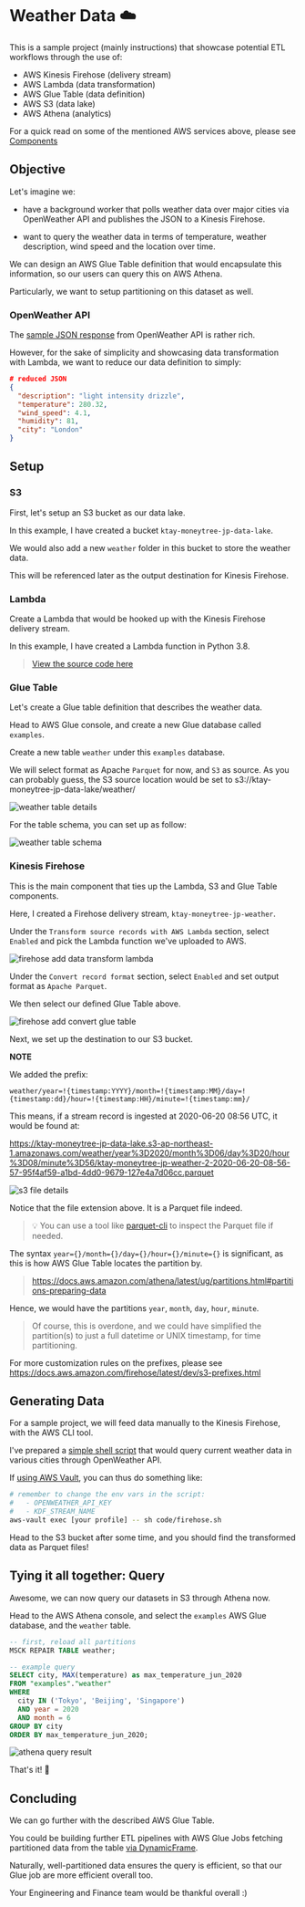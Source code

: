 # Weather Data :cloud:

This is a sample project (mainly instructions) that showcase potential ETL workflows through the use of:

- AWS Kinesis Firehose (delivery stream)
- AWS Lambda (data transformation)
- AWS Glue Table (data definition)
- AWS S3 (data lake)
- AWS Athena (analytics)

For a quick read on some of the mentioned AWS services above, please see [Components](components.md)

## Objective

Let's imagine we:

- have a background worker that polls weather data over major cities via OpenWeather API and publishes the JSON to a Kinesis Firehose.

- want to query the weather data in terms of temperature, weather description, wind speed and the location over time.

We can design an AWS Glue Table definition that would encapsulate this information, so our users can query this on AWS Athena.

Particularly, we want to setup partitioning on this dataset as well.

### OpenWeather API

The [sample JSON response](https://samples.openweathermap.org/data/2.5/weather?q=London,uk&appid=439d4b804bc8187953eb36d2a8c26a02) from OpenWeather API is rather rich.

However, for the sake of simplicity and showcasing data transformation with Lambda, we want to reduce our data definition to simply:

```json
# reduced JSON
{
  "description": "light intensity drizzle",
  "temperature": 280.32,
  "wind_speed": 4.1,
  "humidity": 81,
  "city": "London"
}
```

## Setup

### S3

First, let's setup an S3 bucket as our data lake.

In this example, I have created a bucket `ktay-moneytree-jp-data-lake`.

We would also add a new `weather` folder in this bucket to store the weather data.

This will be referenced later as the output destination for Kinesis Firehose.

### Lambda

Create a Lambda that would be hooked up with the Kinesis Firehose delivery stream.

In this example, I have created a Lambda function in Python 3.8.
> [View the source code here](code/lambda.py)

### Glue Table

Let's create a Glue table definition that describes the weather data.

Head to AWS Glue console, and create a new Glue database called `examples`.

Create a new table `weather` under this `examples` database.

We will select format as Apache `Parquet` for now, and `S3` as source.
As you can probably guess, the S3 source location would be set to s3://ktay-moneytree-jp-data-lake/weather/

![weather table details](img/glue_table_detail.png)

For the table schema, you can set up as follow:

![weather table schema](img/glue_table_schema.png)

### Kinesis Firehose

This is the main component that ties up the Lambda, S3 and Glue Table components.

Here, I created a Firehose delivery stream, `ktay-moneytree-jp-weather`.

Under the `Transform source records with AWS Lambda` section, select `Enabled` and pick the Lambda function we've uploaded to AWS.

![firehose add data transform lambda](img/firehose_setup_transform_lambda.png)

Under the `Convert record format` section, select `Enabled` and set output format as `Apache Parquet`.

We then select our defined Glue Table above.

![firehose add convert glue table](img/firehose_setup_convert_glue_table.png)

Next, we set up the destination to our S3 bucket.

**NOTE**

We added the prefix:

```
weather/year=!{timestamp:YYYY}/month=!{timestamp:MM}/day=!{timestamp:dd}/hour=!{timestamp:HH}/minute=!{timestamp:mm}/
```

This means, if a stream record is ingested at 2020-06-20 08:56 UTC, it would be found at:

https://ktay-moneytree-jp-data-lake.s3-ap-northeast-1.amazonaws.com/weather/year%3D2020/month%3D06/day%3D20/hour%3D08/minute%3D56/ktay-moneytree-jp-weather-2-2020-06-20-08-56-57-95f4af59-a1bd-4dd0-9679-127e4a7d06cc.parquet

![s3 file details](img/s3_file_details.png)

Notice that the file extension above. It is a Parquet file indeed.

> :bulb: You can use a tool like [parquet-cli](https://github.com/chhantyal/parquet-cli) to inspect the Parquet file if needed.

The syntax `year={}/month={}/day={}/hour={}/minute={}` is significant, as this is how AWS Glue Table locates the partition by.
> https://docs.aws.amazon.com/athena/latest/ug/partitions.html#partitions-preparing-data

Hence, we would have the partitions `year`, `month`, `day`, `hour`, `minute`.

> Of course, this is overdone, and we could have simplified the partition(s) to just a full datetime or UNIX timestamp, for time partitioning.

For more customization rules on the prefixes, please see https://docs.aws.amazon.com/firehose/latest/dev/s3-prefixes.html

## Generating Data

For a sample project, we will feed data manually to the Kinesis Firehose, with the AWS CLI tool.

I've prepared a [simple shell script](code/firehose.sh) that would query current weather data in various cities through OpenWeather API.

If [using AWS Vault](https://github.com/99designs/aws-vault), you can thus do something like:

```sh
# remember to change the env vars in the script:
#   - OPENWEATHER_API_KEY
#   - KDF_STREAM_NAME
aws-vault exec [your profile] -- sh code/firehose.sh
```

Head to the S3 bucket after some time, and you should find the transformed data as Parquet files!

## Tying it all together: Query

Awesome, we can now query our datasets in S3 through Athena now.

Head to the AWS Athena console, and select the `examples` AWS Glue database, and the `weather` table.

```sql
-- first, reload all partitions
MSCK REPAIR TABLE weather;
```

```sql
-- example query
SELECT city, MAX(temperature) as max_temperature_jun_2020
FROM "examples"."weather"
WHERE
  city IN ('Tokyo', 'Beijing', 'Singapore')
  AND year = 2020
  AND month = 6
GROUP BY city
ORDER BY max_temperature_jun_2020;
```

![athena query result](img/athena_query_result.png)

That's it! :sake:

## Concluding

We can go further with the described AWS Glue Table.

You could be building further ETL pipelines with AWS Glue Jobs fetching partitioned data from the table [via DynamicFrame](https://docs.aws.amazon.com/glue/latest/dg/aws-glue-api-crawler-pyspark-extensions-dynamic-frame.html).

Naturally, well-partitioned data ensures the query is efficient, so that our Glue job are more efficient overall too.

Your Engineering and Finance team would be thankful overall :)
